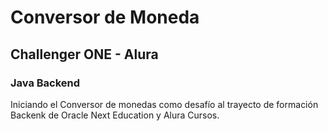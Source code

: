 <h1>Conversor de Moneda</h1>
<h2>Challenger ONE - Alura</h2>
<h3>Java Backend</h3>
Iniciando el Conversor de monedas como desafío al trayecto de formación Backenk de Oracle Next Education y Alura Cursos.
